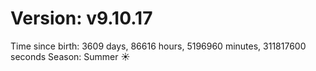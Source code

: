 # Version: v9.10.17
Time since birth: 3609 days, 86616 hours, 5196960 minutes, 311817600 seconds
Season: Summer ☀️
